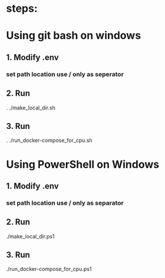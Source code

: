 # steps:


# Using git bash on windows

## 1. Modify .env 
### set path location use / only as seperator

## 2. Run 
. ./make_local_dir.sh

## 3. Run
. ./run_docker-compose_for_cpu.sh

#
# Using PowerShell on Windows

## 1. Modify .env 
### set path location use / only as separator

## 2. Run
./make_local_dir.ps1

## 3. Run
./run_docker-compose_for_cpu.ps1
